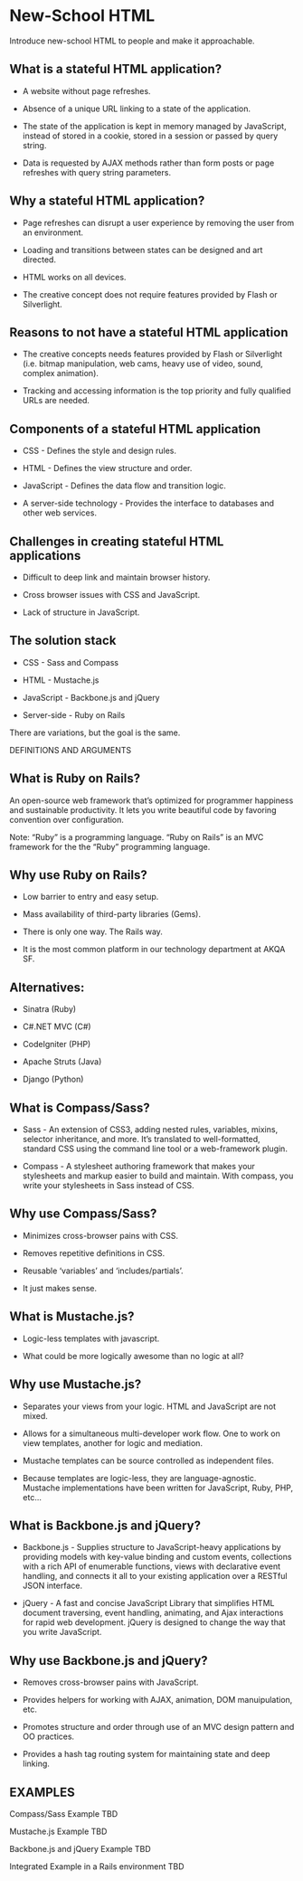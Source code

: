 New-School HTML
===============

Introduce new-school HTML to people and make it approachable.

What is a stateful HTML application?
------------------------------------

- A website without page refreshes.

- Absence of a unique URL linking to a state of the application.

- The state of the application is kept in memory managed by JavaScript, instead of stored in a cookie, stored in a session or passed by query string. 

- Data is requested by AJAX methods rather than form posts or page refreshes with query string parameters.

Why a stateful HTML application?
--------------------------------

- Page refreshes can disrupt a user experience by removing the user from an environment.

- Loading and transitions between states can be designed and art directed.

- HTML works on all devices.

- The creative concept does not require features provided by Flash or Silverlight.
	
Reasons to not have a stateful HTML application
-----------------------------------------------

- The creative concepts needs features provided by Flash or Silverlight (i.e. bitmap manipulation, web cams, heavy use of video, sound, complex animation).

- Tracking and accessing information is the top priority and fully qualified URLs are needed.

Components of a stateful HTML application
-----------------------------------------

- CSS - Defines the style and design rules.

- HTML - Defines the view structure and order.

- JavaScript - Defines the data flow and transition logic.

- A server-side technology - Provides the interface to databases and other web services.

Challenges in creating stateful HTML applications
-------------------------------------------------

- Difficult to deep link and maintain browser history.

- Cross browser issues with CSS and JavaScript.

- Lack of structure in JavaScript.

The solution stack
------------------

- CSS - Sass and Compass

- HTML - Mustache.js

- JavaScript - Backbone.js and jQuery

- Server-side - Ruby on Rails

There are variations, but the goal is the same.

DEFINITIONS AND ARGUMENTS

What is Ruby on Rails?
----------------------

An open-source web framework that’s optimized for programmer happiness and sustainable productivity. It lets you write beautiful code by favoring convention over configuration.

Note: “Ruby” is a programming language. “Ruby on Rails” is an MVC framework for the the “Ruby” programming language. 

Why use Ruby on Rails?
----------------------

- Low barrier to entry and easy setup.

- Mass availability of third-party libraries (Gems).

- There is only one way. The Rails way.

- It is the most common platform in our technology department at AKQA SF.

Alternatives:
-------------

- Sinatra (Ruby)

- C#.NET MVC (C#)

- CodeIgniter (PHP)

- Apache Struts (Java)

- Django (Python)

What is Compass/Sass?
---------------------

- Sass - An extension of CSS3, adding nested rules, variables, mixins, selector inheritance, and more. It’s translated to well-formatted, standard CSS using the command line tool or a web-framework plugin.

- Compass - A stylesheet authoring framework that makes your stylesheets and markup easier to build and maintain. With compass, you write your stylesheets in Sass instead of CSS.

Why use Compass/Sass?
---------------------
	
- Minimizes cross-browser pains with CSS.

- Removes repetitive definitions in CSS.

- Reusable ‘variables’ and ‘includes/partials’.

- It just makes sense.

What is Mustache.js?
--------------------

- Logic-less templates with javascript.

- What could be more logically awesome than no logic at all?

Why use Mustache.js?
--------------------

- Separates your views from your logic. HTML and JavaScript are not mixed.

- Allows for a simultaneous multi-developer work flow. One to work on view templates, another for logic and mediation.

- Mustache templates can be source controlled as independent files.

- Because templates are logic-less, they are language-agnostic. Mustache implementations have been written for JavaScript, Ruby, PHP, etc...

What is Backbone.js and jQuery?
-------------------------------

- Backbone.js - Supplies structure to JavaScript-heavy applications by providing models with key-value binding and custom events, collections with a rich API of enumerable functions, views with declarative event handling, and connects it all to your existing application over a RESTful JSON interface.

- jQuery - A fast and concise JavaScript Library that simplifies HTML document traversing, event handling, animating, and Ajax interactions for rapid web development. jQuery is designed to change the way that you write JavaScript.

Why use Backbone.js and jQuery?
-------------------------------

- Removes cross-browser pains with JavaScript.

- Provides helpers for working with AJAX, animation, DOM manuipulation, etc.

- Promotes structure and order through use of an MVC design pattern and OO practices.

- Provides a hash tag routing system for maintaining state and deep linking.

EXAMPLES
--------

Compass/Sass Example
TBD

Mustache.js Example
TBD

Backbone.js and jQuery Example
TBD

Integrated Example in a Rails environment
TBD